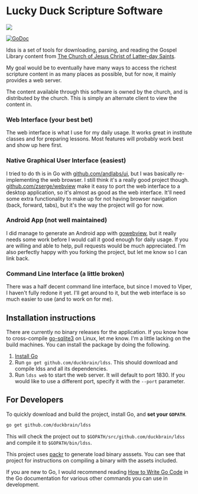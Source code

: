 # Lucky Duck Scripture Software

![](data/web/static/favicon.ico)

[![GoDoc](https://godoc.org/github.com/duckbrain/ldss?status.svg)](https://godoc.org/github.com/duckbrain/ldss)

ldss is a set of tools for downloading, parsing, and reading the Gospel Library content from [The Church of Jesus Christ of Latter-day Saints](https://churchofjesuschrist.org/). 

My goal would be to eventually have many ways to access the richest scripture content in as many places as possible, but for now, it mainly provides a web server.

The content available through this software is owned by the church, and is distributed by the church. This is simply an alternate client to view the content in.

### Web Interface (your best bet)

The web interface is what I use for my daily usage. It works great in institute classes and for preparing lessons. Most features will probably work best and show up here first.

### Native Graphical User Interface (easiest)

I tried to do th is in Go with [github.com/andlabs/ui](https://github.com/andlabs/ui), but I was basically re-implementing the web browser. I still think it's a really good project though. [github.com/zserge/webview](https://github.com/zserge/webview) make it easy to port the web interface to a desktop application, so it's almost as good as the web interface. It'll need some extra functionality to make up for not having browser navigation (back, forward, tabs), but it's the way the project will go for now.

### Android App (not well maintained)

I did manage to generate an Android app with [gowebview](https://github.com/microo8/gowebview), but it really needs some work before I would call it good enough for daily usage. If you are willing and able to help, pull requests would be much appreciated. I'm also perfectly happy with you forking the project, but let me know so I can link back.

### Command Line Interface (a little broken)

There was a half decent command line interface, but since I moved to Viper, I haven't fully redone it yet. I'll get around to it, but the web interface is so much easier to use (and to work on for me).

## Installation instructions

There are currently no binary releases for the application. If you know how to cross-compile [go-sqlite3](https://github.com/mattn/go-sqlite3) on Linux, let me know. I'm a little lacking on the build machines. You can install the package by doing the following.

1. [Install Go](https://golang.org/doc/install)
2. Run `go get github.com/duckbrain/ldss`. This should download and compile ldss and all its dependencies.
3. Run `ldss web` to start the web server. It will default to port 1830. If you would like to use a different port, specify it with the `--port` parameter.

## For Developers

To quickly download and build the project, install Go, and **set your `GOPATH`**. 

```bash
go get github.com/duckbrain/ldss
```

This will check the project out to `$GOPATH/src/github.com/duckbrain/ldss` and compile it to `$GOPATH/bin/ldss`.

This project uses [packr](https://github.com/gobuffalo/packr) to generate load binary asssets. You can see that project for instructions on compiling a binary with the assets included.

If you are new to Go, I would recommend reading [How to Write Go Code](https://golang.org/doc/code.html) in the Go documentation for various other commands you can use in development.
